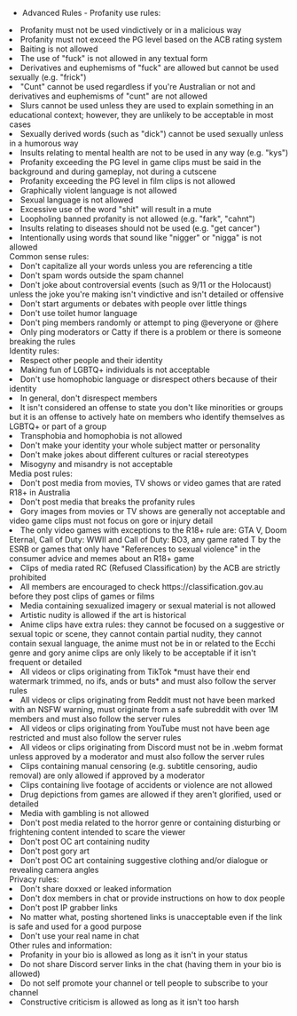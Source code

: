 - Advanced Rules -
Profanity use rules:
<li>Profanity must not be used vindictively or in a malicious way</li>
<li>Profanity must not exceed the PG level based on the ACB rating system</li>
<li>Baiting is not allowed</li>
<li>The use of "fuck" is not allowed in any textual form</li>
<li>Derivatives and euphemisms of "fuck" are allowed but cannot be used sexually (e.g. "frick")</li>
<li>"Cunt" cannot be used regardless if you're Australian or not and derivatives and euphemisms of "cunt" are not allowed</li>
<li>Slurs cannot be used unless they are used to explain something in an educational context; however, they are unlikely to be acceptable in most cases</li>
<li>Sexually derived words (such as "dick") cannot be used sexually unless in a humorous way</li>
<li>Insults relating to mental health are not to be used in any way (e.g. "kys")</li>
<li>Profanity exceeding the PG level in game clips must be said in the background and during gameplay, not during a cutscene</li>
<li>Profanity exceeding the PG level in film clips is not allowed</li>
<li>Graphically violent language is not allowed</li>
<li>Sexual language is not allowed</li>
<li>Excessive use of the word "shit" will result in a mute</li>
<li>Loopholing banned profanity is not allowed (e.g. "fark", "cahnt")</li>
<li>Insults relating to diseases should not be used (e.g. "get cancer")</li>
<li>Intentionally using words that sound like "nigger" or "nigga" is not allowed</li>
Common sense rules:
<li>Don't capitalize all your words unless you are referencing a title</li>
<li>Don't spam words outside the spam channel</li>
<li>Don't joke about controversial events (such as 9/11 or the Holocaust) unless the joke you're making isn't vindictive and isn't detailed or offensive</li>
<li>Don't start arguments or debates with people over little things</li>
<li>Don't use toilet humor language</li>
<li>Don't ping members randomly or attempt to ping @everyone or @here</li>
<li>Only ping moderators or Catty if there is a problem or there is someone breaking the rules</li>
Identity rules:
<li>Respect other people and their identity</li>
<li>Making fun of LGBTQ+ individuals is not acceptable</li>
<li>Don't use homophobic language or disrespect others because of their identity</li>
<li>In general, don't disrespect members</li>
<li>It isn't considered an offense to state you don't like minorities or groups but it is an offense to actively hate on members who
identify themselves as LGBTQ+ or part of a group</li>
<li>Transphobia and homophobia is not allowed</li>
<li>Don't make your identity your whole subject matter or personality</li>
<li>Don't make jokes about different cultures or racial stereotypes</li>
<li>Misogyny and misandry is not acceptable</li>
Media post rules:
<li>Don't post media from movies, TV shows or video games that are rated R18+ in Australia</li>
<li>Don't post media that breaks the profanity rules</li>
<li>Gory images from movies or TV shows are generally not acceptable and video game clips must not focus on gore or injury detail</li>
<li>The only video games with exceptions to the R18+ rule are: GTA V, Doom Eternal, Call of Duty: WWII and Call of Duty: BO3, any game rated T by the ESRB or games that only have "References to sexual violence" in the consumer advice and memes about an R18+ game</li>
<li>Clips of media rated RC (Refused Classification) by the ACB are strictly prohibited</li>
<li>All members are encouraged to check https://classification.gov.au before they post clips of games or films</li>
<li>Media containing sexualized imagery or sexual material is not allowed</li>
<li>Artistic nudity is allowed if the art is historical</li>
<li>Anime clips have extra rules: they cannot be focused on a suggestive or sexual topic or scene, they cannot contain partial nudity, they cannot contain sexual language, the anime must not be in or related to the Ecchi genre and gory anime clips are only likely to be acceptable if it isn't frequent or detailed</li>
<li>All videos or clips originating from TikTok *must have their end watermark trimmed, no ifs, ands or buts* and must also follow the server rules</li>
<li>All videos or clips originating from Reddit must not have been marked with an NSFW warning, must originate from a safe subreddit with over 1M members and must also follow the server rules</li>
<li>All videos or clips originating from YouTube must not have been age restricted and must also follow the server rules</li>
<li>All videos or clips originating from Discord must not be in .webm format unless approved by a moderator and must also follow the server rules</li>
<li>Clips containing manual censoring (e.g. subtitle censoring, audio removal) are only allowed if approved by a moderator</li>
<li>Clips containing live footage of accidents or violence are not allowed</li>
<li>Drug depictions from games are allowed if they aren't glorified, used or detailed</li>
<li>Media with gambling is not allowed</li>
<li>Don't post media related to the horror genre or containing disturbing or frightening content intended to scare the viewer</li>
<li>Don't post OC art containing nudity</li>
<li>Don't post gory art</li>
<li>Don't post OC art containing suggestive clothing and/or dialogue or revealing camera angles</li>
Privacy rules:
<li>Don't share doxxed or leaked information</li>
<li>Don't dox members in chat or provide instructions on how to dox people</li>
<li>Don't post IP grabber links</li>
<li>No matter what, posting shortened links is unacceptable even if the link is safe and used for a good purpose</li>
<li>Don't use your real name in chat</li>
Other rules and information:
<li>Profanity in your bio is allowed as long as it isn't in your status</li>
<li>Do not share Discord server links in the chat (having them in your bio is allowed)</li>
<li>Do not self promote your channel or tell people to subscribe to your channel</li>
<li>Constructive criticism is allowed as long as it isn't too harsh</li>

